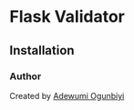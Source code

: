 # Flask Validator

## Installation

### Author
Created by [Adewumi Ogunbiyi](https://github.com/adekoder)
